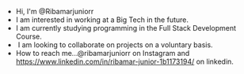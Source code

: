 - Hi, I'm @Ribamarjuniorr
- I am interested in working at a Big Tech in the future.
- I am currently studying programming in the Full Stack Development Course.
- ️ I am looking to collaborate on projects on a voluntary basis.
- How to reach me...@ribamarjuniorr on Instagram and https://www.linkedin.com/in/ribamar-junior-1b1173194/ on linkedin.

<!---
Ribamarjuniorr/Ribamarjuniorr is a ✨ special ✨ repository because its `README.md` (this file) appears on your GitHub profile.
You can click the Preview link to take a look at your changes.
--->
